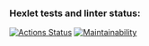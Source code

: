 ### Hexlet tests and linter status:
[![Actions Status](https://github.com/philologistIsCodingHere/frontend-project-44/workflows/hexlet-check/badge.svg)](https://github.com/philologistIsCodingHere/frontend-project-44/actions)
[![Maintainability](https://api.codeclimate.com/v1/badges/3ce6ce45c47712dd9ace/maintainability)](https://codeclimate.com/github/philologistIsCodingHere/frontend-project-44/maintainability)
